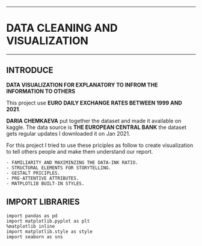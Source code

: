 ----
# DATA CLEANING AND VISUALIZATION
----
## INTRODUCE

**DATA VISUALIZATION FOR EXPLANATORY TO INFROM THE INFORMATION TO OTHERS**

This project use **EURO DAILY EXCHANGE RATES BETWEEN 1999 AND 2021**.

**DARIA CHEMKAEVA** put together the dataset and made it available on kaggle.
The data source is **THE EUROPEAN CENTRAL BANK** the dataset gets regular updates
I downloaded it on Jan 2021.

For this project I tried to use these priciples as follow to create visualization
to tell others people and make them understand our report.

    - FAMILIARITY AND MAXIMINZING THE DATA-INK RATIO.
    - STRUCTURAL ELEMENTS FOR STORYTELLING.
    - GESTALT PRICIPLES.
    - PRE-ATTENTIVE ATTRIBUTES.
    - MATPLOTLIB BUILT-IN STYLES.

## IMPORT LIBRARIES
```
import pandas as pd
import matplotlib.pyplot as plt
%matplotlib inline
import matplotlib.style as style
import seaborn as sns
```

